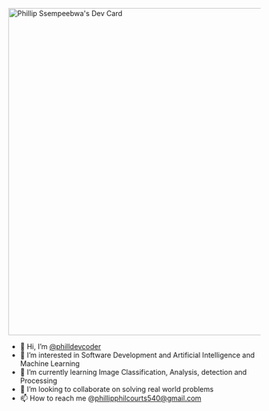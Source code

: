 
<a href="https://app.daily.dev/philldevcoder"><img src="https://api.daily.dev/devcards/v2/8w8fta2GIpYd6gcIM1X6M.png?type=wide&r=zhb" width="652" alt="Phillip Ssempeebwa's Dev Card"/></a>

- 👋 Hi, I’m <a href="https://x.com/philldevcoder">@philldevcoder</a>
- 👀 I’m interested in Software Development and Artificial Intelligence and Machine Learning
- 🌱 I’m currently learning Image Classification, Analysis, detection and Processing
- 💞️ I’m looking to collaborate on solving real world problems
- 📫 How to reach me @phillipphilcourts540@gmail.com

<!---
PhillDev-coder256/PhillDev-coder256 is a ✨ special ✨ repository because its `README.md` (this file) appears on your GitHub profile.
You can click the Preview link to take a look at your changes.
--->
